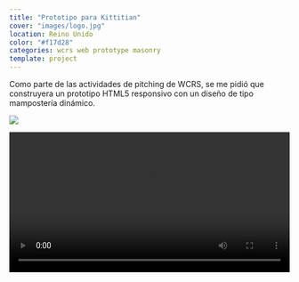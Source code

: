 ```yaml
---
title: "Prototipo para Kittitian"
cover: "images/logo.jpg"
location: Reino Unido
color: "#f17d28"
categories: wcrs web prototype masonry
template: project
---
```


Como parte de las actividades de pitching de WCRS, se me pidió que construyera un prototipo HTML5 responsivo con un diseño de tipo mampostería dinámico.

![](/work/kittitian/images/1.png)

<video width="100%" controls>
    <source src="/work/kittitian/images/kittitian.mp4" type="video/mp4" />
</video>
